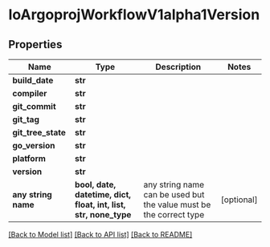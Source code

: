 # IoArgoprojWorkflowV1alpha1Version


## Properties
Name | Type | Description | Notes
------------ | ------------- | ------------- | -------------
**build_date** | **str** |  | 
**compiler** | **str** |  | 
**git_commit** | **str** |  | 
**git_tag** | **str** |  | 
**git_tree_state** | **str** |  | 
**go_version** | **str** |  | 
**platform** | **str** |  | 
**version** | **str** |  | 
**any string name** | **bool, date, datetime, dict, float, int, list, str, none_type** | any string name can be used but the value must be the correct type | [optional]

[[Back to Model list]](../README.md#documentation-for-models) [[Back to API list]](../README.md#documentation-for-api-endpoints) [[Back to README]](../README.md)


